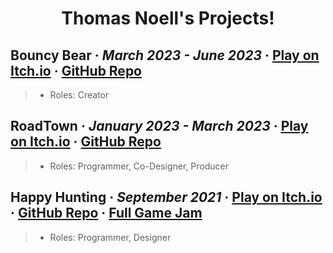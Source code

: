 <h1 align="center">Thomas Noell's Projects!</h1>

<h2>
  <strong>Bouncy Bear</strong> · <em>March 2023 - June 2023</em> · 
  <a href="https://officialthomas.itch.io/bouncybear">Play on Itch.io</a> ·
  <a href="https://github.com/OfficialThomas/Bouncy-Bear-Game">GitHub Repo</a>
</h2>

> - Roles: Creator

<h2>
  <strong>RoadTown</strong> · <em>January 2023 - March 2023</em> · 
  <a href="https://officialthomas.itch.io/roadtown-usa">Play on Itch.io</a> ·
  <a href="https://github.com/OfficialThomas/CMPM-171-GROUP-20">GitHub Repo</a>
</h2>

> - Roles: Programmer, Co-Designer, Producer

<h2>
  <strong>Happy Hunting</strong> · <em>September 2021</em> · 
  <a href="https://jonahrobot.itch.io/happyhunting">Play on Itch.io</a> ·
  <a href="https://github.com/OfficialThomas/HappyHunting">GitHub Repo</a> · 
  <a href="https://itch.io/jam/microgame-jam-2021">Full Game Jam</a>
</h2>

> - Roles: Programmer, Designer




